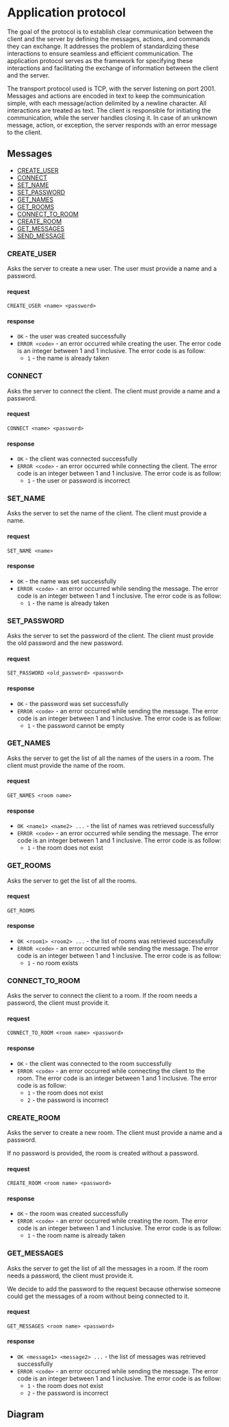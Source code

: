# Application protocol

The goal of the protocol is to establish clear communication between the client and the server by defining the messages, actions, and commands they can exchange. It addresses the problem of standardizing these interactions to ensure seamless and efficient communication. The application protocol serves as the framework for specifying these interactions and facilitating the exchange of information between the client and the server.

The transport protocol used is TCP, with the server listening on port 2001. Messages and actions are encoded in text to keep the communication simple, with each message/action delimited by a newline character. All interactions are treated as text. The client is responsible for initiating the communication, while the server handles closing it. In case of an unknown message, action, or exception, the server responds with an error message to the client.

## Messages

- [CREATE_USER](#create_user)
- [CONNECT](#connect)
- [SET_NAME](#set_name)
- [SET_PASSWORD](#set_password)
- [GET_NAMES](#get_names)
- [GET_ROOMS](#get_rooms)
- [CONNECT_TO_ROOM](#connect_to_room)
- [CREATE_ROOM](#create_room)
- [GET_MESSAGES](#get_messages)
- [SEND_MESSAGE](#send_message)

### CREATE_USER

Asks the server to create a new user. The user must provide a name and a password.

#### request

```text
CREATE_USER <name> <password>
```

#### response

- `OK` - the user was created successfully
- `ERROR <code>` - an error occurred while creating the user. The error code is
  an integer between 1 and 1 inclusive. The error code is as follow:
  - `1` - the name is already taken

### CONNECT

Asks the server to connect the client. The client must provide a name and a password.

#### request

```text
CONNECT <name> <password>
```

#### response

- `OK` - the client was connected successfully
- `ERROR <code>` - an error occurred while connecting the client. The error code is
  an integer between 1 and 1 inclusive. The error code is as follow:
  - `1` - the user or password is incorrect

### SET_NAME

Asks the server to set the name of the client. The client must provide a name.

#### request

```text
SET_NAME <name>
```

#### response

- `OK` - the name was set successfully	
- `ERROR <code>` - an error occurred while sending the message. The error code is
  an integer between 1 and 1 inclusive. The error code is as follow:
  - `1` - the name is already taken

### SET_PASSWORD

Asks the server to set the password of the client. The client must provide the old password and the new password.

#### request

```text
SET_PASSWORD <old_password> <password>
```

#### response

- `OK` - the password was set successfully
- `ERROR <code>` - an error occurred while sending the message. The error code is
  an integer between 1 and 1 inclusive. The error code is as follow:
  - `1` - the password cannot be empty

### GET_NAMES

Asks the server to get the list of all the names of the users in a room. The client must provide the name of the room.

#### request

```text
GET_NAMES <room name>
```

#### response

- `OK <name1> <name2> ...` - the list of names was retrieved successfully
- `ERROR <code>` - an error occurred while sending the message. The error code is
  an integer between 1 and 1 inclusive. The error code is as follow:
  - `1` - the room does not exist

### GET_ROOMS

Asks the server to get the list of all the rooms.

#### request

```text
GET_ROOMS
```

#### response

- `OK <room1> <room2> ...` - the list of rooms was retrieved successfully
- `ERROR <code>` - an error occurred while sending the message. The error code is
  an integer between 1 and 1 inclusive. The error code is as follow:
  - `1` - no room exists

### CONNECT_TO_ROOM

Asks the server to connect the client to a room. If the room needs a password, the client must provide it.

#### request

```text
CONNECT_TO_ROOM <room name> <password>
```

#### response

- `OK` - the client was connected to the room successfully
- `ERROR <code>` - an error occurred while connecting the client to the room. The error code is
  an integer between 1 and 1 inclusive. The error code is as follow:
  - `1` - the room does not exist
  - `2` - the password is incorrect

### CREATE_ROOM

Asks the server to create a new room. The client must provide a name and a password.

If no password is provided, the room is created without a password.

#### request

```text
CREATE_ROOM <room name> <password>
```

#### response

- `OK` - the room was created successfully
- `ERROR <code>` - an error occurred while creating the room. The error code is
  an integer between 1 and 1 inclusive. The error code is as follow:
  - `1` - the room name is already taken

### GET_MESSAGES

Asks the server to get the list of all the messages in a room. If the room needs a password, the client must provide it.

We decide to add the password to the request because otherwise someone could get the messages of a room without being connected to it.

#### request

```text
GET_MESSAGES <room name> <password>
```

#### response

- `OK <message1> <message2> ...` - the list of messages was retrieved successfully
- `ERROR <code>` - an error occurred while sending the message. The error code is
  an integer between 1 and 1 inclusive. The error code is as follow:
  - `1` - the room does not exist
  - `2` - the password is incorrect

## Diagram


